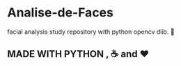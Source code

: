 # Analise-de-Faces
facial analysis study repository with python opencv dlib.
:rocket:

##  MADE WITH PYTHON , :coffee: and :heart:
